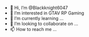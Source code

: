 - 👋 Hi, I’m @Blackknight6047
- 👀 I’m interested in GTAV RP Gaming
- 🌱 I’m currently learning ...
- 💞️ I’m looking to collaborate on ...
- 📫 How to reach me ...

<!---
Blackknight6047/Blackknight6047 is a ✨ special ✨ repository because its `README.md` (this file) appears on your GitHub profile.
You can click the Preview link to take a look at your changes.
--->
